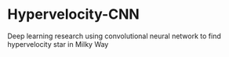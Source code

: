 # Hypervelocity-CNN
Deep learning research using convolutional neural network to find hypervelocity star in Milky Way
